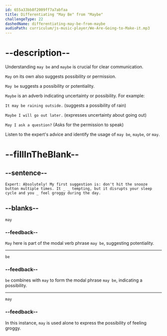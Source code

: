 ```yaml
---
id: 655a33bb8f2009ff7a7abfaa
title: Differentiating "May Be" from "Maybe"
challengeType: 22
dashedName: differentiating-may-be-from-maybe
audioPath: curriculum/js-music-player/We-Are-Going-to-Make-it.mp3
---
```


<!--
AUDIO REFERENCE: 
Expert: Absolutely! My first suggestion is: don't hit the snooze button multiple times. It may be tempting, but it disrupts your sleep cycle and you may feel groggy during the day.
-->

# --description--

Understanding `may be` and `maybe` is crucial for clear communication. 

`May` on its own also suggests possibility or permission.

`May be` suggests a possibility or potentiality. 

`Maybe` is an adverb indicating uncertainty or possibility. For example:

`It may be raining outside.` (suggests a possibility of rain)

`Maybe I will go out later.` (expresses uncertainty about going out)

`May I ask a question?` (Asks for the permission to speak)

Listen to the expert's advice and identify the usage of `may be`, `maybe`, or `may`.

# --fillInTheBlank--

## --sentence--

`Expert: Absolutely! My first suggestion is: don't hit the snooze button multiple times. It _ _ tempting, but it disrupts your sleep cycle and you _ feel groggy during the day.`

## --blanks--

`may`

### --feedback--

`May` here is part of the modal verb phrase `may be`, suggesting potentiality.

---

`be`

### --feedback--

`be` combines with `may` to form the modal phrase `may be`, indicating a possibility.

---

`may`

### --feedback--

In this instance, `may` is used alone to express the possibility of feeling groggy.
